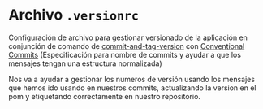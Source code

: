# Archivo `.versionrc`

Configuración de archivo para gestionar versionado de la aplicación en conjunción de comando de [commit-and-tag-version](https://github.com/absolute-version/commit-and-tag-version) con [Conventional Commits](https://github.com/absolute-version/commit-and-tag-version) (Especificación para nombre de commits y ayudar a que los mensajes tengan una estructura normalizada)

Nos va a ayudar a gestionar los numeros de versión usando los mensajes que hemos ido usando en nuestros commits, actualizando la version en el pom y etiquetando correctamente en nuestro repositorio.